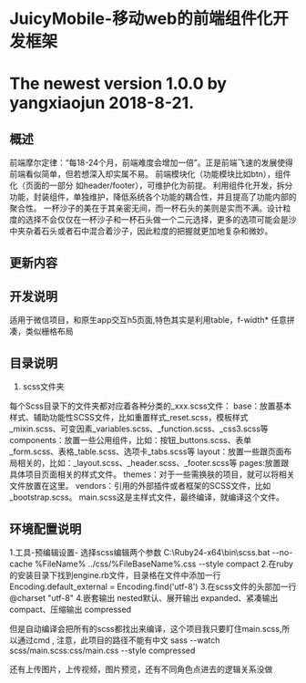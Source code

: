 JuicyMobile-移动web的前端组件化开发框架
====
The newest version 1.0.0 by yangxiaojun 2018-8-21.
====

## 概述
前端摩尔定律：“每18-24个月，前端难度会增加一倍”。正是前端飞速的发展使得前端看似简单，但若想深入却实属不易。
前端模块化（功能模块比如btn），组件化（页面的一部分 如header/footer），可维护化为前提。
利用组件化开发，拆分功能，封装组件，单独维护，降低系统各个功能的耦合性，并且提高了功能内部的聚合性。
一杯沙子的美在于其亲密无间，而一杯石头的美则是实而不满。设计粒度的选择不会仅仅在一杯沙子和一杯石头做一个二元选择，更多的选项可能会是沙中夹杂着石头或者石中混合着沙子，因此粒度的把握就更加地复杂和微妙。

## 更新内容

## 开发说明
适用于微信项目，和原生app交互h5页面,特色其实是利用table，f-width* 任意拼凑，类似栅格布局

## 目录说明
1. scss文件夹

每个Scss目录下的文件夹都对应着各种分类的_xxx.scss文件：
	base：放置基本样式、辅助功能性SCSS文件，比如重置样式_reset.scss，模板样式_mixin.scss、可变因素_variables.scss、_function.scss、_css3.scss等
	components：放置一些公用组件，比如：按钮_buttons.scss、表单_form.scss、表格_table.scss、选项卡_tabs.scss等
	layout：放置一些跟页面布局相关的，比如：_layout.scss、_header.scss、_footer.scss等
	pages:放置跟具体项目页面相关的样式文件。
	themes：对于一些需换肤的项目，就可以将相关文件放置在这里。
	vendors：引用的外部插件或者框架的SCSS文件，比如_bootstrap.scss。
	main.scss这是主样式文件，最终编译，就编译这个文件。
	
## 环境配置说明
1.工具-预编辑设置- 选择scss编辑两个参数  C:\Ruby24-x64\bin\scss.bat  --no-cache %FileName%  ../css/%FileBaseName%.css --style compact
2.在ruby的安装目录下找到engine.rb文件，目录格在文件中添加一行Encoding.default_external = Encoding.find('utf-8')
3.在scss文件的头部加一行@charset "utf-8"
4.嵌套输出 nested默认、展开输出 expanded、紧凑输出 compact、压缩输出 compressed

但是自动编译会把所有的scss都找出来编译，这个项目我只要盯住main.scss,所以通过cmd ,
注意，此项目的路径不能有中文
sass --watch scss/main.scss:css/main.css --style compressed

还有上传图片，上传视频，图片预览，还有不同角色点进去的逻辑关系没做